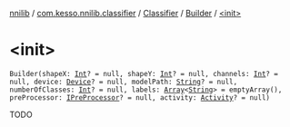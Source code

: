 [nnilib](../../../index.md) / [com.kesso.nnilib.classifier](../../index.md) / [Classifier](../index.md) / [Builder](index.md) / [&lt;init&gt;](./-init-.md)

# &lt;init&gt;

`Builder(shapeX: `[`Int`](https://kotlinlang.org/api/latest/jvm/stdlib/kotlin/-int/index.html)`? = null, shapeY: `[`Int`](https://kotlinlang.org/api/latest/jvm/stdlib/kotlin/-int/index.html)`? = null, channels: `[`Int`](https://kotlinlang.org/api/latest/jvm/stdlib/kotlin/-int/index.html)`? = null, device: `[`Device`](../../-device/index.md)`? = null, modelPath: `[`String`](https://kotlinlang.org/api/latest/jvm/stdlib/kotlin/-string/index.html)`? = null, numberOfClasses: `[`Int`](https://kotlinlang.org/api/latest/jvm/stdlib/kotlin/-int/index.html)`? = null, labels: `[`Array`](https://kotlinlang.org/api/latest/jvm/stdlib/kotlin/-array/index.html)`<`[`String`](https://kotlinlang.org/api/latest/jvm/stdlib/kotlin/-string/index.html)`> = emptyArray(), preProcessor: `[`IPreProcessor`](../../../com.kesso.nnilib.pre-processor/-i-pre-processor/index.md)`? = null, activity: `[`Activity`](https://developer.android.com/reference/android/app/Activity.html)`? = null)`

TODO

